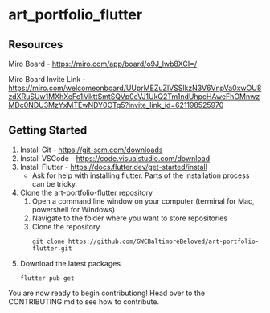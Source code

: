 # art_portfolio_flutter



## Resources
Miro Board - https://miro.com/app/board/o9J_lwb8XCI=/

Miro Board Invite Link - https://miro.com/welcomeonboard/UUprMEZuZlVSSlkzN3V6VnpVa0xwOU8zdXRuSUw1MXhXeFc1MkttSmtSQVp0eVJ1UkQ2Tm1ndUhpcHAweFhOMnwzMDc0NDU3MzYxMTEwNDY0OTg5?invite_link_id=621198525970

## Getting Started

1. Install Git - 
https://git-scm.com/downloads
2. Install VSCode - https://code.visualstudio.com/download
3. Install Flutter - https://docs.flutter.dev/get-started/install
    * Ask for help with installing flutter. Parts of the installation process can be tricky.
4. Clone the art-portfolio-flutter repository
    1. Open a command line window on your computer (terminal for Mac, powershell for Windows)
    2. Navigate to the folder where you want to store repositories
    3. Clone the repository
        ```
        git clone https://github.com/GWCBaltimoreBeloved/art-portfolio-flutter.git
        ```
5. Download the latest packages
    ```
    flutter pub get
    ```
    

You are now ready to begin contributiong! Head over to the CONTRIBUTING.md to see how to contribute.